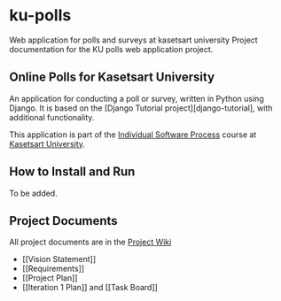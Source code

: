 # ku-polls
Web application for polls and surveys at kasetsart university
Project documentation for the KU polls web application project.

## Online Polls for Kasetsart University

An application for conducting a poll or survey, written in Python using Django. It is based on the [Django Tutorial project][django-tutorial],
with additional functionality.

This application is part of the [Individual Software Process](https://cpske.github.io/ISP) course at [Kasetsart University](https://ku.ac.th).

## How to Install and Run

To be added.

## Project Documents

All project documents are in the [Project Wiki](../../wiki/Home)

* [[Vision Statement]]
* [[Requirements]]
* [[Project Plan]]
* [[Iteration 1 Plan]] and [[Task Board]] 
